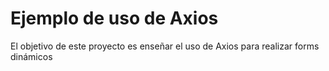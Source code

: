 # Ejemplo de uso de Axios

El objetivo de este proyecto es enseñar el uso de Axios para realizar forms dinámicos